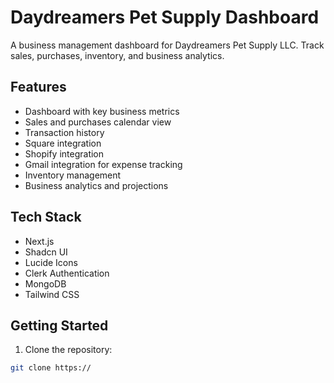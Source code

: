 # Daydreamers Pet Supply Dashboard

A business management dashboard for Daydreamers Pet Supply LLC. Track sales, purchases, inventory, and business analytics.

## Features

- Dashboard with key business metrics
- Sales and purchases calendar view
- Transaction history
- Square integration
- Shopify integration
- Gmail integration for expense tracking
- Inventory management
- Business analytics and projections

## Tech Stack

- Next.js
- Shadcn UI
- Lucide Icons
- Clerk Authentication
- MongoDB
- Tailwind CSS

## Getting Started

1. Clone the repository:

```bash
git clone https://